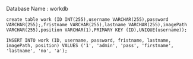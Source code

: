 Database Name : workdb

`create table work (ID INT(255),username VARCHAR(255),password VARCHAR(255);,fristname VARCHAR(255),lastname VARCHAR(255),imagePath VARCHAR(255),position VARCHAR(1),PRIMARY KEY (ID),UNIQUE(username)); `

`INSERT INTO work (ID, username, password, fristname, lastname, imagePath, position) VALUES ('1', 'admin', 'pass', 'firstname', 'lastname', 'no', 'a'); `
